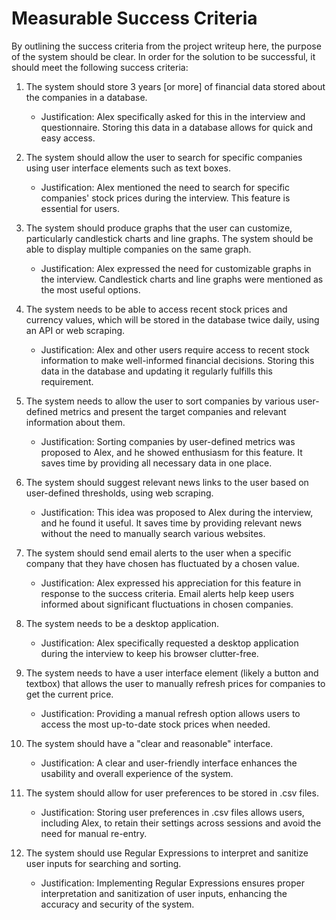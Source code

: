 # Measurable Success Criteria

By outlining the success criteria from the project writeup here, the purpose of the system should be clear.
In order for the solution to be successful, it should meet the following success criteria:

1. The system should store 3 years [or more] of financial data stored about the companies in a database.

   - Justification: Alex specifically asked for this in the interview and questionnaire. Storing this data in a database allows for quick and easy access.



2. The system should allow the user to search for specific companies using user interface elements such as text boxes.

   - Justification: Alex mentioned the need to search for specific companies' stock prices during the interview. This feature is essential for users.



3. The system should produce graphs that the user can customize, particularly candlestick charts and line graphs. The system should be able to display multiple companies on the same graph.

   - Justification: Alex expressed the need for customizable graphs in the interview. Candlestick charts and line graphs were mentioned as the most useful options.



4. The system needs to be able to access recent stock prices and currency values, which will be stored in the database twice daily, using an API or web scraping.

   - Justification: Alex and other users require access to recent stock information to make well-informed financial decisions. Storing this data in the database and updating it regularly fulfills this requirement.



5. The system needs to allow the user to sort companies by various user-defined metrics and present the target companies and relevant information about them.

   - Justification: Sorting companies by user-defined metrics was proposed to Alex, and he showed enthusiasm for this feature. It saves time by providing all necessary data in one place.



6. The system should suggest relevant news links to the user based on user-defined thresholds, using web scraping.

   - Justification: This idea was proposed to Alex during the interview, and he found it useful. It saves time by providing relevant news without the need to manually search various websites.



7. The system should send email alerts to the user when a specific company that they have chosen has fluctuated by a chosen value.

   - Justification: Alex expressed his appreciation for this feature in response to the success criteria. Email alerts help keep users informed about significant fluctuations in chosen companies.



8. The system needs to be a desktop application.

   - Justification: Alex specifically requested a desktop application during the interview to keep his browser clutter-free.



9. The system needs to have a user interface element (likely a button and textbox) that allows the user to manually refresh prices for companies to get the current price.

   - Justification: Providing a manual refresh option allows users to access the most up-to-date stock prices when needed.



10. The system should have a "clear and reasonable" interface.

    - Justification: A clear and user-friendly interface enhances the usability and overall experience of the system.



11. The system should allow for user preferences to be stored in .csv files.

    - Justification: Storing user preferences in .csv files allows users, including Alex, to retain their settings across sessions and avoid the need for manual re-entry.



12. The system should use Regular Expressions to interpret and sanitize user inputs for searching and sorting.

    - Justification: Implementing Regular Expressions ensures proper interpretation and sanitization of user inputs, enhancing the accuracy and security of the system.

